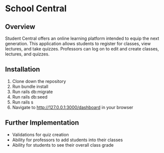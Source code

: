 # School Central

## Overview

Student Central offers an online learning platform intended to equip the next generation. This application allows students to register for classes, view lectures, and take quizzes. Professors can log on to edit and create classes, lectures, and quizzes.

## Installation

1. Clone down the repository
2. Run bundle install
3. Run rails db:migrate
4. Run rails db:seed
5. Run rails s
6. Navigate to http://127.0.0.1:3000/dashboard in your browser

## Further Implementation

- Validations for quiz creation
- Ability for professors to add students into their classes
- Ability for students to see their overall class grade
